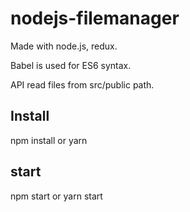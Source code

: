 # nodejs-filemanager

Made with node.js, redux.

Babel is used for ES6 syntax.

API read files from src/public path.

## Install

npm install or yarn

## start

npm start or yarn start

